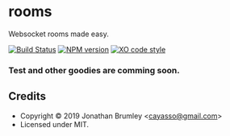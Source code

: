 # rooms

Websocket rooms made easy.

[![Build Status](https://img.shields.io/travis/cayasso/rooms/master.svg)](https://travis-ci.org/cayasso/rooms)
[![NPM version](https://img.shields.io/npm/v/rooms.svg)](https://www.npmjs.com/package/rooms)
[![XO code style](https://img.shields.io/badge/code_style-XO-5ed9c7.svg)](https://github.com/sindresorhus/xo)

### Test and other goodies are comming soon.

## Credits

- Copyright © 2019 Jonathan Brumley &lt;cayasso@gmail.com&gt;
- Licensed under MIT.
